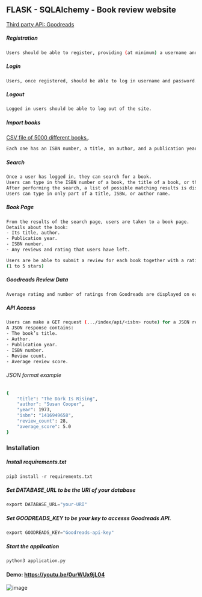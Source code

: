 ## FLASK - SQLAlchemy - Book review website
[Third party API: Goodreads](https://www.goodreads.com/api)

##### Registration 
```bash
Users should be able to register, providing (at minimum) a username and password.
```

##### Login 
```bash
Users, once registered, should be able to log in username and password.
```

##### Logout
```bash
Logged in users should be able to log out of the site.
```

##### Import books 
[CSV file of 5000 different books.](https://github.com/havy-nguyen/csv-to-postgresql).
```bash
Each one has an ISBN number, a title, an author, and a publication year. 
```

##### Search 
```bash
Once a user has logged in, they can search for a book. 
Users can type in the ISBN number of a book, the title of a book, or the author of a book.
After performing the search, a list of possible matching results is displayed. 
Users can type in only part of a title, ISBN, or author name.
```

##### Book Page 
```bash
From the results of the search page, users are taken to a book page. 
Details about the book: 
- Its title, author. 
- Publication year. 
- ISBN number. 
- Any reviews and rating that users have left. 

Users are be able to submit a review for each book together with a rating scale.
(1 to 5 stars)
```

##### Goodreads Review Data 
```bash
Average rating and number of ratings from Goodreads are displayed on each book page.
```

##### API Access 
```bash
Users can make a GET request (.../index/api/<isbn> route) for a JSON response.
A JSON response contains: 
- The book’s title.
- Author. 
- Publication year.
- ISBN number. 
- Review count.
- Average review score.
```
###### JSON format example
```bash
{
    "title": "The Dark Is Rising",
    "author": "Susan Cooper",
    "year": 1973,
    "isbn": "1416949658",
    "review_count": 28,
    "average_score": 5.0
}
```

### Installation


##### Install requirements.txt
```python
pip3 install -r requirements.txt
```

##### Set DATABASE_URL to be the URI of your database
```python
export DATABASE_URL="your-URI"
```

##### Set GOODREADS_KEY to be your key to accesss Goodreads API.
```python
export GOODREADS_KEY="Goodreads-api-key"
```

##### Start the application
```python 
python3 application.py
```

#### Demo: https://youtu.be/0urWUx9jL04

![image](https://drive.google.com/uc?export=view&id=1_jhlPzj7UJQvw1MaHMeqzmbVKBdz4ncV)




